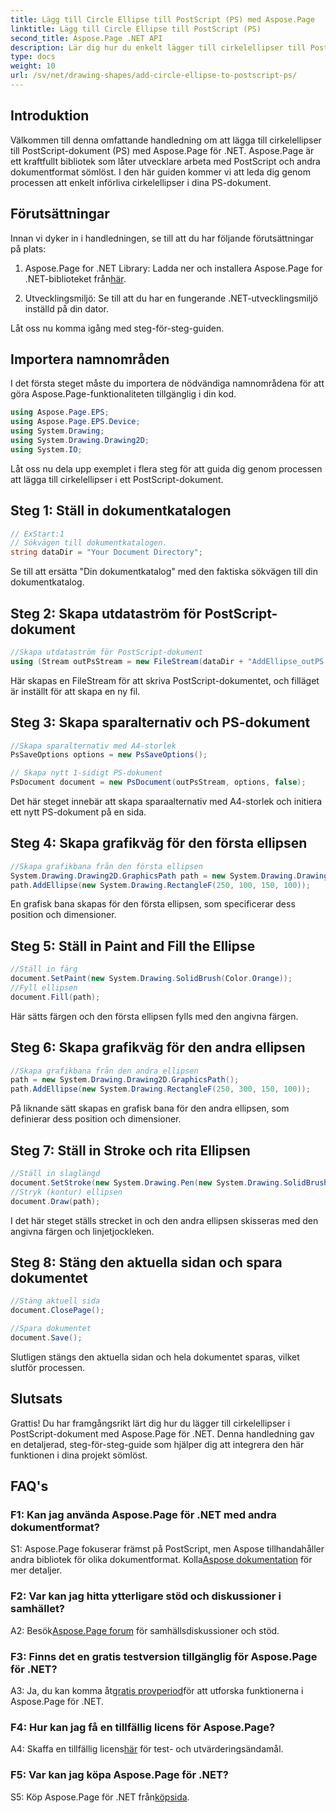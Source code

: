 ```yaml
---
title: Lägg till Circle Ellipse till PostScript (PS) med Aspose.Page
linktitle: Lägg till Circle Ellipse till PostScript (PS)
second_title: Aspose.Page .NET API
description: Lär dig hur du enkelt lägger till cirkelellipser till PostScript-dokument (PS) med Aspose.Page för .NET. Följ vår steg-för-steg-guide för sömlös integration.
type: docs
weight: 10
url: /sv/net/drawing-shapes/add-circle-ellipse-to-postscript-ps/
---
```

## Introduktion

Välkommen till denna omfattande handledning om att lägga till cirkelellipser till PostScript-dokument (PS) med Aspose.Page för .NET. Aspose.Page är ett kraftfullt bibliotek som låter utvecklare arbeta med PostScript och andra dokumentformat sömlöst. I den här guiden kommer vi att leda dig genom processen att enkelt införliva cirkelellipser i dina PS-dokument.

## Förutsättningar

Innan vi dyker in i handledningen, se till att du har följande förutsättningar på plats:

1.  Aspose.Page for .NET Library: Ladda ner och installera Aspose.Page for .NET-biblioteket från[här](https://releases.aspose.com/page/net/).

2. Utvecklingsmiljö: Se till att du har en fungerande .NET-utvecklingsmiljö inställd på din dator.

Låt oss nu komma igång med steg-för-steg-guiden.

## Importera namnområden

I det första steget måste du importera de nödvändiga namnområdena för att göra Aspose.Page-funktionaliteten tillgänglig i din kod.

```csharp
using Aspose.Page.EPS;
using Aspose.Page.EPS.Device;
using System.Drawing;
using System.Drawing.Drawing2D;
using System.IO;
```

Låt oss nu dela upp exemplet i flera steg för att guida dig genom processen att lägga till cirkelellipser i ett PostScript-dokument.

## Steg 1: Ställ in dokumentkatalogen

```csharp
// ExStart:1
// Sökvägen till dokumentkatalogen.
string dataDir = "Your Document Directory";
```

Se till att ersätta "Din dokumentkatalog" med den faktiska sökvägen till din dokumentkatalog.

## Steg 2: Skapa utdataström för PostScript-dokument

```csharp
//Skapa utdataström för PostScript-dokument
using (Stream outPsStream = new FileStream(dataDir + "AddEllipse_outPS.ps", FileMode.Create))
```

Här skapas en FileStream för att skriva PostScript-dokumentet, och filläget är inställt för att skapa en ny fil.

## Steg 3: Skapa sparalternativ och PS-dokument

```csharp
//Skapa sparalternativ med A4-storlek
PsSaveOptions options = new PsSaveOptions();

// Skapa nytt 1-sidigt PS-dokument
PsDocument document = new PsDocument(outPsStream, options, false);
```

Det här steget innebär att skapa sparaalternativ med A4-storlek och initiera ett nytt PS-dokument på en sida.

## Steg 4: Skapa grafikväg för den första ellipsen

```csharp
//Skapa grafikbana från den första ellipsen
System.Drawing.Drawing2D.GraphicsPath path = new System.Drawing.Drawing2D.GraphicsPath();
path.AddEllipse(new System.Drawing.RectangleF(250, 100, 150, 100));
```

En grafisk bana skapas för den första ellipsen, som specificerar dess position och dimensioner.

## Steg 5: Ställ in Paint and Fill the Ellipse

```csharp
//Ställ in färg
document.SetPaint(new System.Drawing.SolidBrush(Color.Orange));
//Fyll ellipsen
document.Fill(path);
```

Här sätts färgen och den första ellipsen fylls med den angivna färgen.

## Steg 6: Skapa grafikväg för den andra ellipsen

```csharp
//Skapa grafikbana från den andra ellipsen
path = new System.Drawing.Drawing2D.GraphicsPath();
path.AddEllipse(new System.Drawing.RectangleF(250, 300, 150, 100));
```

På liknande sätt skapas en grafisk bana för den andra ellipsen, som definierar dess position och dimensioner.

## Steg 7: Ställ in Stroke och rita Ellipsen

```csharp
//Ställ in slaglängd
document.SetStroke(new System.Drawing.Pen(new System.Drawing.SolidBrush(Color.Red), 3));
//Stryk (kontur) ellipsen
document.Draw(path);
```

I det här steget ställs strecket in och den andra ellipsen skisseras med den angivna färgen och linjetjockleken.

## Steg 8: Stäng den aktuella sidan och spara dokumentet

```csharp
//Stäng aktuell sida
document.ClosePage();

//Spara dokumentet
document.Save();
```

Slutligen stängs den aktuella sidan och hela dokumentet sparas, vilket slutför processen.

## Slutsats

Grattis! Du har framgångsrikt lärt dig hur du lägger till cirkelellipser i PostScript-dokument med Aspose.Page för .NET. Denna handledning gav en detaljerad, steg-för-steg-guide som hjälper dig att integrera den här funktionen i dina projekt sömlöst.

## FAQ's

### F1: Kan jag använda Aspose.Page för .NET med andra dokumentformat?

 S1: Aspose.Page fokuserar främst på PostScript, men Aspose tillhandahåller andra bibliotek för olika dokumentformat. Kolla[Aspose dokumentation](https://reference.aspose.com/page/net/) för mer detaljer.

### F2: Var kan jag hitta ytterligare stöd och diskussioner i samhället?

 A2: Besök[Aspose.Page forum](https://forum.aspose.com/c/page/39) för samhällsdiskussioner och stöd.

### F3: Finns det en gratis testversion tillgänglig för Aspose.Page för .NET?

 A3: Ja, du kan komma åt[gratis provperiod](https://releases.aspose.com/)för att utforska funktionerna i Aspose.Page för .NET.

### F4: Hur kan jag få en tillfällig licens för Aspose.Page?

 A4: Skaffa en tillfällig licens[här](https://purchase.aspose.com/temporary-license/) för test- och utvärderingsändamål.

### F5: Var kan jag köpa Aspose.Page för .NET?

 S5: Köp Aspose.Page för .NET från[köpsida](https://purchase.aspose.com/buy).